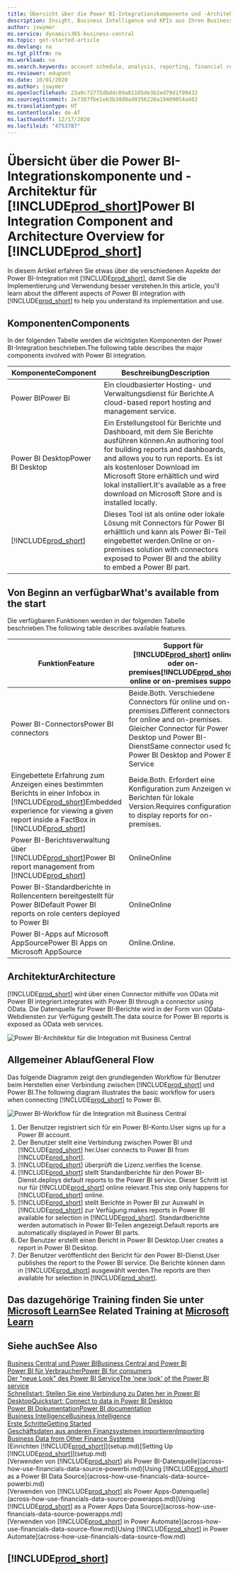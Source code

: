 ```yaml
---
title: Übersicht über die Power BI-Integrationskomponente und -Architektur für Business Central | Microsoft Docs
description: Insight, Business Intelligence und KPIs aus Ihren Business Central Daten einfach beziehen mit der Business Central Anwendung für Power BI.
author: jswymer
ms.service: dynamics365-business-central
ms.topic: get-started-article
ms.devlang: na
ms.tgt_pltfrm: na
ms.workload: na
ms.search.keywords: account schedule, analysis, reporting, financial report, business intelligence, KPI
ms.reviewer: edupont
ms.date: 10/01/2020
ms.author: jswymer
ms.openlocfilehash: 23a0c72775dbddc89a81105de3b2ed79d1f09432
ms.sourcegitcommit: 2e7307fbe1eb3b34d0ad9356226a19409054a402
ms.translationtype: HT
ms.contentlocale: de-AT
ms.lasthandoff: 12/17/2020
ms.locfileid: "4753787"
---
```

# <a name="power-bi-integration-component-and-architecture-overview-for-prod_short"></a><span data-ttu-id="39587-103">Übersicht über die Power BI-Integrationskomponente und -Architektur für [!INCLUDE[prod_short](includes/prod_short.md)]</span><span class="sxs-lookup"><span data-stu-id="39587-103">Power BI Integration Component and Architecture Overview for [!INCLUDE[prod_short](includes/prod_short.md)]</span></span>

<span data-ttu-id="39587-104">In diesem Artikel erfahren Sie etwas über die verschiedenen Aspekte der Power BI-Integration mit [!INCLUDE[prod_short](includes/prod_short.md)], damit Sie die Implementierung und Verwendung besser verstehen.</span><span class="sxs-lookup"><span data-stu-id="39587-104">In this article, you'll learn about the different aspects of Power BI integration with [!INCLUDE[prod_short](includes/prod_short.md)] to help you understand its implementation and use.</span></span>

## <a name="components"></a><span data-ttu-id="39587-105">Komponenten</span><span class="sxs-lookup"><span data-stu-id="39587-105">Components</span></span>

<span data-ttu-id="39587-106">In der folgenden Tabelle werden die wichtigsten Komponenten der Power BI-Integration beschrieben.</span><span class="sxs-lookup"><span data-stu-id="39587-106">The following table describes the major components involved with Power BI integration.</span></span>

|<span data-ttu-id="39587-107">Komponente</span><span class="sxs-lookup"><span data-stu-id="39587-107">Component</span></span>|<span data-ttu-id="39587-108">Beschreibung</span><span class="sxs-lookup"><span data-stu-id="39587-108">Description</span></span>|
|---------|-----------|
|<span data-ttu-id="39587-109">Power BI</span><span class="sxs-lookup"><span data-stu-id="39587-109">Power BI</span></span>|<span data-ttu-id="39587-110">Ein cloudbasierter Hosting- und Verwaltungsdienst für Berichte.</span><span class="sxs-lookup"><span data-stu-id="39587-110">A cloud-based report hosting and management service.</span></span>|
|<span data-ttu-id="39587-111">Power BI Desktop</span><span class="sxs-lookup"><span data-stu-id="39587-111">Power BI Desktop</span></span>|<span data-ttu-id="39587-112">Ein Erstellungstool für Berichte und Dashboard, mit dem Sie Berichte ausführen können.</span><span class="sxs-lookup"><span data-stu-id="39587-112">An authoring tool for building reports and dashboards, and allows you to run reports.</span></span> <span data-ttu-id="39587-113">Es ist als kostenloser Download im Microsoft Store erhältlich und wird lokal installiert.</span><span class="sxs-lookup"><span data-stu-id="39587-113">It's available as a free download on Microsoft Store and is installed locally.</span></span>|
|[!INCLUDE[prod_short](includes/prod_short.md)]|<span data-ttu-id="39587-114">Dieses Tool ist als online oder lokale Lösung mit Connectors für Power BI erhältlich und kann als Power BI-Teil eingebettet werden.</span><span class="sxs-lookup"><span data-stu-id="39587-114">Online or on-premises solution with connectors exposed to Power BI and the ability to embed a Power BI part.</span></span>|

## <a name="whats-available-from-the-start"></a><span data-ttu-id="39587-115">Von Beginn an verfügbar</span><span class="sxs-lookup"><span data-stu-id="39587-115">What's available from the start</span></span>

<span data-ttu-id="39587-116">Die verfügbaren Funktionen werden in der folgenden Tabelle beschrieben.</span><span class="sxs-lookup"><span data-stu-id="39587-116">The following table describes available features.</span></span>

|<span data-ttu-id="39587-117">Funktion</span><span class="sxs-lookup"><span data-stu-id="39587-117">Feature</span></span>|<span data-ttu-id="39587-118">Support für [!INCLUDE[prod_short](includes/prod_short.md)] online oder on-premises</span><span class="sxs-lookup"><span data-stu-id="39587-118">[!INCLUDE[prod_short](includes/prod_short.md)] online or on-premises support</span></span>|
|-------|---------------------|
|<span data-ttu-id="39587-119">Power BI-Connectors</span><span class="sxs-lookup"><span data-stu-id="39587-119">Power BI connectors</span></span>|<span data-ttu-id="39587-120">Beide.</span><span class="sxs-lookup"><span data-stu-id="39587-120">Both.</span></span> <span data-ttu-id="39587-121">Verschiedene Connectors für online und on-premises.</span><span class="sxs-lookup"><span data-stu-id="39587-121">Different connectors for online and on-premises.</span></span> <span data-ttu-id="39587-122">Gleicher Connector für Power BI Desktop und Power BI-Dienst</span><span class="sxs-lookup"><span data-stu-id="39587-122">Same connector used for Power BI Desktop and Power BI Service</span></span> |
|<span data-ttu-id="39587-123">Eingebettete Erfahrung zum Anzeigen eines bestimmten Berichts in einer Infobox in [!INCLUDE[prod_short](includes/prod_short.md)]</span><span class="sxs-lookup"><span data-stu-id="39587-123">Embedded experience for viewing a given report inside a FactBox in [!INCLUDE[prod_short](includes/prod_short.md)]</span></span>|<span data-ttu-id="39587-124">Beide.</span><span class="sxs-lookup"><span data-stu-id="39587-124">Both.</span></span> <span data-ttu-id="39587-125">Erfordert eine Konfiguration zum Anzeigen von Berichten für lokale Version.</span><span class="sxs-lookup"><span data-stu-id="39587-125">Requires configuration to display reports for on-premises.</span></span>|
|<span data-ttu-id="39587-126">Power BI-Berichtsverwaltung über [!INCLUDE[prod_short](includes/prod_short.md)]</span><span class="sxs-lookup"><span data-stu-id="39587-126">Power BI report management from [!INCLUDE[prod_short](includes/prod_short.md)]</span></span>|<span data-ttu-id="39587-127">Online</span><span class="sxs-lookup"><span data-stu-id="39587-127">Online</span></span>|
|<span data-ttu-id="39587-128">Power BI-Standardberichte in Rollencentern bereitgestellt für Power BI</span><span class="sxs-lookup"><span data-stu-id="39587-128">Default Power BI reports on role centers deployed to Power BI</span></span>|<span data-ttu-id="39587-129">Online</span><span class="sxs-lookup"><span data-stu-id="39587-129">Online</span></span>|
|<span data-ttu-id="39587-130">Power BI-Apps auf Microsoft AppSource</span><span class="sxs-lookup"><span data-stu-id="39587-130">Power BI Apps on Microsoft AppSource</span></span>|<span data-ttu-id="39587-131">Online.</span><span class="sxs-lookup"><span data-stu-id="39587-131">Online.</span></span>|

## <a name="architecture"></a><span data-ttu-id="39587-132">Architektur</span><span class="sxs-lookup"><span data-stu-id="39587-132">Architecture</span></span>

[!INCLUDE[prod_short](includes/prod_short.md)] <span data-ttu-id="39587-133">wird über einen Connector mithilfe von OData mit Power BI integriert.</span><span class="sxs-lookup"><span data-stu-id="39587-133">integrates with Power BI through a connector using OData.</span></span> <span data-ttu-id="39587-134">Die Datenquelle für Power BI-Berichte wird in der Form von OData-Webdiensten zur Verfügung gestellt.</span><span class="sxs-lookup"><span data-stu-id="39587-134">The data source for Power BI reports is exposed as OData web services.</span></span>

![Power BI-Architektur für die Integration mit Business Central](./media/power-bi-architecture.png)

## <a name="general-flow"></a><span data-ttu-id="39587-136">Allgemeiner Ablauf</span><span class="sxs-lookup"><span data-stu-id="39587-136">General Flow</span></span>

<span data-ttu-id="39587-137">Das folgende Diagramm zeigt den grundlegenden Workflow für Benutzer beim Herstellen einer Verbindung zwischen [!INCLUDE[prod_short](includes/prod_short.md)] und Power BI.</span><span class="sxs-lookup"><span data-stu-id="39587-137">The following diagram illustrates the basic workflow for users when connecting [!INCLUDE[prod_short](includes/prod_short.md)] to Power BI.</span></span>

![Power BI-Workflow für die Integration mit Business Central](./media/power-bi-flow.png)

1. <span data-ttu-id="39587-139">Der Benutzer registriert sich für ein Power BI-Konto.</span><span class="sxs-lookup"><span data-stu-id="39587-139">User signs up for a Power BI account.</span></span>
2. <span data-ttu-id="39587-140">Der Benutzer stellt eine Verbindung zwischen Power BI und [!INCLUDE[prod_short](includes/prod_short.md)] her.</span><span class="sxs-lookup"><span data-stu-id="39587-140">User connects to Power BI from [!INCLUDE[prod_short](includes/prod_short.md)].</span></span>
3. [!INCLUDE[prod_short](includes/prod_short.md)] <span data-ttu-id="39587-141">überprüft die Lizenz.</span><span class="sxs-lookup"><span data-stu-id="39587-141">verifies the license.</span></span>
4. [!INCLUDE[prod_short](includes/prod_short.md)] <span data-ttu-id="39587-142">stellt Standardberichte für den Power BI-Dienst.</span><span class="sxs-lookup"><span data-stu-id="39587-142">deploys default reports to the Power BI service.</span></span> <span data-ttu-id="39587-143">Dieser Schritt ist nur für [!INCLUDE[prod_short](includes/prod_short.md)] online relevant.</span><span class="sxs-lookup"><span data-stu-id="39587-143">This step only happens for [!INCLUDE[prod_short](includes/prod_short.md)] online.</span></span>
5. [!INCLUDE[prod_short](includes/prod_short.md)] <span data-ttu-id="39587-144">stellt Berichte in Power BI zur Auswahl in [!INCLUDE[prod_short](includes/prod_short.md)] zur Verfügung.</span><span class="sxs-lookup"><span data-stu-id="39587-144">makes reports in Power BI available for selection in [!INCLUDE[prod_short](includes/prod_short.md)].</span></span> <span data-ttu-id="39587-145">Standardberichte werden automatisch in Power BI-Teilen angezeigt.</span><span class="sxs-lookup"><span data-stu-id="39587-145">Default reports are automatically displayed in Power BI parts.</span></span>
6. <span data-ttu-id="39587-146">Der Benutzer erstellt einen Bericht in Power BI Desktop.</span><span class="sxs-lookup"><span data-stu-id="39587-146">User creates a report in Power BI Desktop.</span></span>
7. <span data-ttu-id="39587-147">Der Benutzer veröffentlicht den Bericht für den Power BI-Dienst.</span><span class="sxs-lookup"><span data-stu-id="39587-147">User publishes the report to the Power BI service.</span></span> <span data-ttu-id="39587-148">Die Berichte können dann in [!INCLUDE[prod_short](includes/prod_short.md)] ausgewählt werden.</span><span class="sxs-lookup"><span data-stu-id="39587-148">The reports are then available for selection in [!INCLUDE[prod_short](includes/prod_short.md)].</span></span>

## <a name="see-related-training-at-microsoft-learn"></a><span data-ttu-id="39587-149">Das dazugehörige Training finden Sie unter [Microsoft Learn](/learn/modules/configure-powerbi-excel-dynamics-365-business-central/index)</span><span class="sxs-lookup"><span data-stu-id="39587-149">See Related Training at [Microsoft Learn](/learn/modules/configure-powerbi-excel-dynamics-365-business-central/index)</span></span>

## <a name="see-also"></a><span data-ttu-id="39587-150">Siehe auch</span><span class="sxs-lookup"><span data-stu-id="39587-150">See Also</span></span>

[<span data-ttu-id="39587-151">Business Central und Power BI</span><span class="sxs-lookup"><span data-stu-id="39587-151">Business Central and Power BI</span></span>](admin-powerbi.md)  
[<span data-ttu-id="39587-152">Power BI für Verbraucher</span><span class="sxs-lookup"><span data-stu-id="39587-152">Power BI for consumers</span></span>](/power-bi/consumer/end-user-consumer)  
[<span data-ttu-id="39587-153">Der "neue Look" des Power BI Service</span><span class="sxs-lookup"><span data-stu-id="39587-153">The 'new look' of the Power BI service</span></span>](/power-bi/service-new-look)  
[<span data-ttu-id="39587-154">Schnellstart: Stellen Sie eine Verbindung zu Daten her in Power BI Desktop</span><span class="sxs-lookup"><span data-stu-id="39587-154">Quickstart: Connect to data in Power BI Desktop</span></span>](/power-bi/desktop-quickstart-connect-to-data)  
[<span data-ttu-id="39587-155">Power BI Dokumentation</span><span class="sxs-lookup"><span data-stu-id="39587-155">Power BI documentation</span></span>](/power-bi/)  
[<span data-ttu-id="39587-156">Business Intelligence</span><span class="sxs-lookup"><span data-stu-id="39587-156">Business Intelligence</span></span>](bi.md)  
[<span data-ttu-id="39587-157">Erste Schritte</span><span class="sxs-lookup"><span data-stu-id="39587-157">Getting Started</span></span>](product-get-started.md)  
[<span data-ttu-id="39587-158">Geschäftsdaten aus anderen Finanzsystemen importieren</span><span class="sxs-lookup"><span data-stu-id="39587-158">Importing Business Data from Other Finance Systems</span></span>](across-import-data-configuration-packages.md)  
<span data-ttu-id="39587-159">[Einrichten [!INCLUDE[prod_short](includes/prod_short.md)]](setup.md)</span><span class="sxs-lookup"><span data-stu-id="39587-159">[Setting Up [!INCLUDE[prod_short](includes/prod_short.md)]](setup.md)</span></span>  
<span data-ttu-id="39587-160">[Verwenden von [!INCLUDE[prod_short](includes/prod_short.md)] als Power BI-Datenquelle](across-how-use-financials-data-source-powerbi.md)</span><span class="sxs-lookup"><span data-stu-id="39587-160">[Using [!INCLUDE[prod_short](includes/prod_short.md)] as a Power BI Data Source](across-how-use-financials-data-source-powerbi.md)</span></span>  
<span data-ttu-id="39587-161">[Verwenden von [!INCLUDE[prod_short](includes/prod_short.md)] als Power Apps-Datenquelle](across-how-use-financials-data-source-powerapps.md)</span><span class="sxs-lookup"><span data-stu-id="39587-161">[Using [!INCLUDE[prod_short](includes/prod_short.md)] as a Power Apps Data Source](across-how-use-financials-data-source-powerapps.md)</span></span>  
<span data-ttu-id="39587-162">[Verwenden von [!INCLUDE[prod_short](includes/prod_short.md)] in Power Automate](across-how-use-financials-data-source-flow.md)</span><span class="sxs-lookup"><span data-stu-id="39587-162">[Using [!INCLUDE[prod_short](includes/prod_short.md)] in Power Automate](across-how-use-financials-data-source-flow.md)</span></span>  

## [!INCLUDE[prod_short](includes/free_trial_md.md)]  
